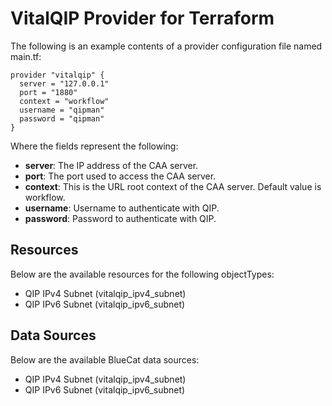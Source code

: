 # VitalQIP Provider for Terraform

The following is an example contents of a provider configuration file named main.tf:

```
provider "vitalqip" {
  server = "127.0.0.1"
  port = "1880"
  context = "workflow"
  username = "qipman"
  password = "qipman"
}
```

Where the fields represent the following:
- **server**: The IP address of the CAA server.
- **port**: The port used to access the CAA server.
- **context**: This is the URL root context of the CAA server. Default value is workflow.
- **username**: Username to authenticate with QIP.
- **password**: Password to authenticate with QIP.

## Resources

Below are the available resources for the following objectTypes:

-   QIP IPv4 Subnet (vitalqip_ipv4_subnet)
-   QIP IPv6 Subnet (vitalqip_ipv6_subnet)

## Data Sources

Below are the available BlueCat data sources:

-   QIP IPv4 Subnet (vitalqip_ipv4_subnet)
-   QIP IPv6 Subnet (vitalqip_ipv6_subnet)